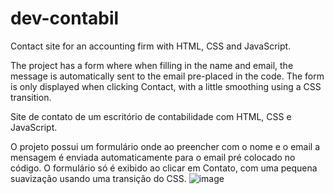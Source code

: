 # dev-contabil
  Contact site for an accounting firm with HTML, CSS and JavaScript.
  
  The project has a form where when filling in the name and email, the message is automatically sent to the email pre-placed in the code.
  The form is only displayed when clicking Contact, with a little smoothing using a CSS transition.


  Site de contato de um escritório de contabilidade com HTML, CSS e JavaScript.
  
  O projeto possui um formulário onde ao preencher com o nome e o email a mensagem é enviada automaticamente para o email pré colocado no código.
  O formulário só é exibido ao clicar em Contato, com uma pequena suavização usando uma transição do CSS.
  ![image](https://user-images.githubusercontent.com/88170288/149802677-8b2517c0-7877-4a25-9be1-0a3d92ae3684.png)

